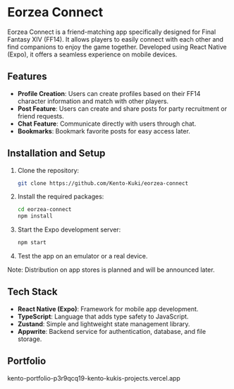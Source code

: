 # Eorzea Connect

Eorzea Connect is a friend-matching app specifically designed for Final Fantasy XIV (FF14). It allows players to easily connect with each other and find companions to enjoy the game together. Developed using React Native (Expo), it offers a seamless experience on mobile devices.

## Features

- **Profile Creation**: Users can create profiles based on their FF14 character information and match with other players.
- **Post Feature**: Users can create and share posts for party recruitment or friend requests.
- **Chat Feature**: Communicate directly with users through chat.
- **Bookmarks**: Bookmark favorite posts for easy access later.

## Installation and Setup

1. Clone the repository:

   ```bash
   git clone https://github.com/Kento-Kuki/eorzea-connect

   ```

2. Install the required packages:

   ```bash
   cd eorzea-connect
   npm install

   ```

3. Start the Expo development server:

   ```bash
   npm start

   ```

4. Test the app on an emulator or a real device.

Note: Distribution on app stores is planned and will be announced later.

## Tech Stack

- **React Native (Expo)**: Framework for mobile app development.
- **TypeScript**: Language that adds type safety to JavaScript.
- **Zustand**: Simple and lightweight state management library.
- **Appwrite**: Backend service for authentication, database, and file storage.

## Portfolio

kento-portfolio-p3r9qcq19-kento-kukis-projects.vercel.app
